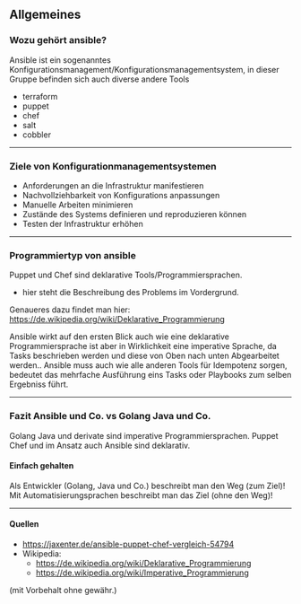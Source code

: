 ## Allgemeines

### Wozu gehört ansible?

Ansible ist ein sogenanntes Konfigurationsmanagement/Konfigurationsmanagementsystem,
in dieser Gruppe befinden sich auch diverse andere Tools

* terraform
* puppet
* chef
* salt
* cobbler

----

### Ziele von Konfigurationmanagementsystemen

* Anforderungen an die Infrastruktur manifestieren
* Nachvollziehbarkeit von Konfigurations anpassungen
* Manuelle Arbeiten minimieren
* Zustände des Systems definieren und reproduzieren können
* Testen der Infrastruktur erhöhen

----

### Programmiertyp von ansible

Puppet und Chef sind deklarative Tools/Programmiersprachen.

* hier steht die Beschreibung des Problems im Vordergrund.

Genaueres dazu findet man hier: https://de.wikipedia.org/wiki/Deklarative_Programmierung

Ansible wirkt auf den ersten Blick auch wie eine deklarative Programmiersprache ist aber in Wirklichkeit eine imperative Sprache, da Tasks beschrieben werden und diese von Oben nach unten Abgearbeitet werden..
Ansible muss auch wie alle anderen Tools für Idempotenz sorgen, bedeutet das mehrfache Ausführung eins Tasks oder Playbooks zum selben Ergebniss  führt.

----

### Fazit Ansible und Co. vs Golang Java und Co.

Golang Java und derivate sind imperative Programmiersprachen. Puppet Chef und im Ansatz auch Ansible sind deklarativ.

#### Einfach gehalten

Als Entwickler (Golang, Java und Co.) beschreibt man den Weg (zum Ziel)!
Mit Automatisierungsprachen beschreibt man das Ziel (ohne den Weg)!

----

#### Quellen

* https://jaxenter.de/ansible-puppet-chef-vergleich-54794
* Wikipedia:
  * https://de.wikipedia.org/wiki/Deklarative_Programmierung
  * https://de.wikipedia.org/wiki/Imperative_Programmierung

(mit Vorbehalt ohne gewähr.)

